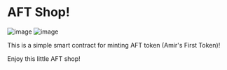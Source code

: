 # AFT Shop!

![image](https://img.shields.io/badge/Solidity-e6e6e6?style=for-the-badge&logo=solidity&logoColor=black) ![image](https://img.shields.io/badge/Ethereum-3C3C3D?style=for-the-badge&logo=Ethereum&logoColor=white) 


This is a simple smart contract for minting AFT token (Amir's First Token)!


Enjoy this little AFT shop!

